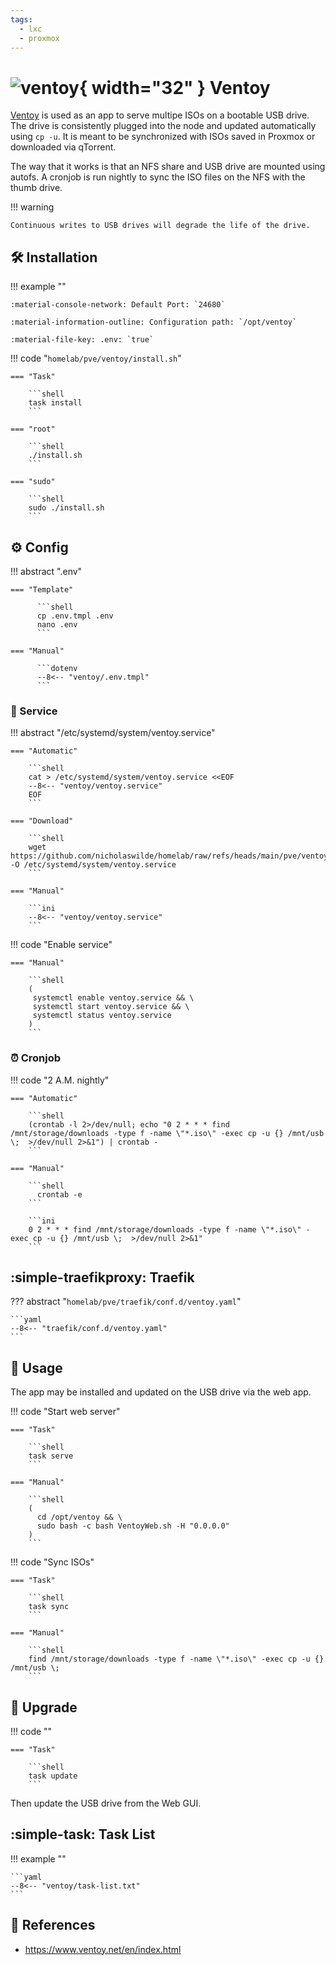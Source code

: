 ```yaml
---
tags:
  - lxc
  - proxmox
---
```

# ![ventoy](https://a.fsdn.com/allura/p/ventoy/icon?83b3cf3559dee8e8a1302821225c2e6076b1e2fded2a1ddc8c229a99eb9efd5a?&w=90){ width="32" } Ventoy

[Ventoy][1] is used as an app to serve multipe ISOs on a bootable USB drive.
The drive is consistently plugged into the node and updated automatically using `cp -u`.
It is meant to be synchronized with ISOs saved in Proxmox or downloaded via qTorrent.

The way that it works is that an NFS share and USB drive are mounted using autofs. A cronjob is run nightly to sync the ISO files on the NFS with the thumb drive.

!!! warning

    Continuous writes to USB drives will degrade the life of the drive.

## :hammer_and_wrench: Installation

!!! example ""

    :material-console-network: Default Port: `24680`

    :material-information-outline: Configuration path: `/opt/ventoy`    

    :material-file-key: .env: `true`

!!! code "`homelab/pve/ventoy/install.sh`"

    === "Task"

        ```shell
        task install
        ```

    === "root"

        ```shell
        ./install.sh
        ```

    === "sudo"

        ```shell
        sudo ./install.sh
        ```

## :gear: Config

!!! abstract ".env"

    === "Template"
	
	      ```shell
	      cp .env.tmpl .env
	      nano .env
	      ```
 
    === "Manual"

	      ```dotenv
	      --8<-- "ventoy/.env.tmpl"
	      ```

### :handshake: Service

!!! abstract "/etc/systemd/system/ventoy.service"

    === "Automatic"

        ```shell
        cat > /etc/systemd/system/ventoy.service <<EOF
        --8<-- "ventoy/ventoy.service"
        EOF
        ```

    === "Download"

        ```shell
        wget https://github.com/nicholaswilde/homelab/raw/refs/heads/main/pve/ventoy/ventoy.service -O /etc/systemd/system/ventoy.service
        ```
        
    === "Manual"

        ```ini
        --8<-- "ventoy/ventoy.service"
        ```
    
!!! code "Enable service"

    === "Manual"
    
        ```shell
        (
         systemctl enable ventoy.service && \
         systemctl start ventoy.service && \
         systemctl status ventoy.service
        ) 
        ```

### :alarm_clock: Cronjob

!!! code "2 A.M. nightly"

    === "Automatic"
    
        ```shell
        (crontab -l 2>/dev/null; echo "0 2 * * * find /mnt/storage/downloads -type f -name \"*.iso\" -exec cp -u {} /mnt/usb \;  >/dev/null 2>&1") | crontab -
        ```
	    
    === "Manual"

        ```shell
	      crontab -e
        ```

        ```ini
        0 2 * * * find /mnt/storage/downloads -type f -name \"*.iso\" -exec cp -u {} /mnt/usb \;  >/dev/null 2>&1"
        ```

## :simple-traefikproxy: Traefik

??? abstract "`homelab/pve/traefik/conf.d/ventoy.yaml`"

    ```yaml
    --8<-- "traefik/conf.d/ventoy.yaml"
    ```

## :pencil: Usage

The app may be installed and updated on the USB drive via the web app.

!!! code "Start web server"

    === "Task"
    
        ```shell
        task serve
        ```

    === "Manual"

        ```shell
        (
          cd /opt/ventoy && \
          sudo bash -c bash VentoyWeb.sh -H "0.0.0.0"
        )
        ```

!!! code "Sync ISOs"

    === "Task"

        ```shell
        task sync
        ```
    
    === "Manual"

        ```shell
        find /mnt/storage/downloads -type f -name \"*.iso\" -exec cp -u {} /mnt/usb \;
        ```

## :rocket: Upgrade

!!! code ""

    === "Task"

        ```shell
        task update
        ```

Then update the USB drive from the Web GUI.

## :simple-task: Task List

!!! example ""

    ```yaml
    --8<-- "ventoy/task-list.txt"
    ```

## :link: References

- <https://www.ventoy.net/en/index.html>

[1]: <https://www.ventoy.net/en/index.html>
